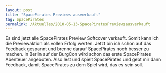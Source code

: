```yaml
---
layout: post
title: "SpacePirates Previews ausverkauft"
tag: SpacePirates
permalink: /Aktuelles/2010-05-13-SpacePiratesPreviewsausverkauft
---
```



Es sind jetzt alle SpacePirates Preview Softcover verkauft. Somit kann ich die Previewaktion als vollen Erfolg werten. Jetzt bin ich schon auf das Feedback gespannt und brenne darauf SpacePirates noch besser zu machen. In Berlin auf der BurgCon wird schon das erste SpacePirates Abenteuer angeboten. Also lest und spielt SpacePirates und gebt mir dann Feedback, damit SpacePirates zu dem Spiel wird, das es sein soll.

